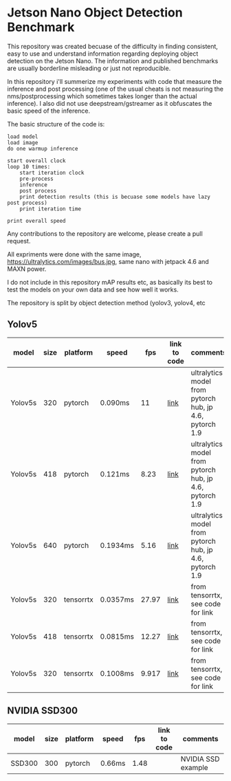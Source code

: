 # Jetson Nano Object Detection Benchmark

This repository was created becuase of the difficulty in finding consistent, easy to use and understand information regarding deploying object detection on the Jetson Nano.
The information and published benchmarks are usually borderline misleading or just not reproducible.

In this repository i'll summerize my experiments with code that measure the inference and post processing 
(one of the usual cheats is not measuring the nms/postprocessing which sometimes takes longer than the actual inference). I also did not use deepstream/gstreamer as it 
obfuscates the basic speed of the inference. 

The basic structure of the code is:

```
load model
load image
do one warmup inference

start overall clock
loop 10 times:
    start iteration clock
    pre-process
    inference
    post process
    print detection results (this is becuase some models have lazy post process)
    print iteration time

print overall speed
```

Any contributions to the repository are welcome, please create a pull request.

All expriments were done with the same image, https://ultralytics.com/images/bus.jpg, same nano with jetpack 4.6 and MAXN power.

I do not include in this repository mAP results etc, as basically its best to test the models on your own data and see how well it works.

The repository is split by object detection method (yolov3, yolov4, etc 

## Yolov5

| model | size |platform | speed | fps | link to code | comments |
| --- | --- | --- | --- | --- | --- | --- |
| Yolov5s | 320 | pytorch | 0.090ms | 11 | [link](https://github.com/mosheliv/jetson-nano-object-detection-benchmark/yolov5/pytorch_hub.py) | ultralytics model from pytorch hub, jp 4.6, pytorch 1.9 | 
| Yolov5s | 418 | pytorch | 0.121ms | 8.23 | [link](https://github.com/mosheliv/jetson-nano-object-detection-benchmark/yolov5/pytorch_hub.py) | ultralytics model from pytorch hub, jp 4.6, pytorch 1.9 |
| Yolov5s | 640 | pytorch | 0.1934ms | 5.16 | [link](https://github.com/mosheliv/jetson-nano-object-detection-benchmark/yolov5/pytorch_hub.py) | ultralytics model from pytorch hub, jp 4.6, pytorch 1.9 |
| Yolov5s | 320 | tensorrtx | 0.0357ms | 27.97 | [link](https://github.com/mosheliv/jetson-nano-object-detection-benchmark/yolov5/tensorrtx.py) | from tensorrtx, see code for link |
| Yolov5s | 418 | tensorrtx | 0.0815ms | 12.27 | [link](https://github.com/mosheliv/jetson-nano-object-detection-benchmark/yolov5/tensorrtx.py) | from tensorrtx, see code for link |
| Yolov5s | 320 | tensorrtx | 0.1008ms | 9.917 | [link](https://github.com/mosheliv/jetson-nano-object-detection-benchmark/yolov5/tensorrtx.py) | from tensorrtx, see code for link |

## NVIDIA SSD300
| model | size |platform | speed | fps | link to code | comments |
| --- | --- | --- | --- | --- | --- | --- |
| SSD300 | 300 | pytorch | 0.66ms | 1.48 | | NVIDIA SSD example |

